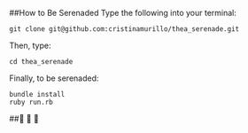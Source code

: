 ##How to Be Serenaded
Type the following into your terminal:
```
git clone git@github.com:cristinamurillo/thea_serenade.git
```
Then, type:

```
cd thea_serenade
```

Finally, to be serenaded:

```
bundle install
ruby run.rb
```

##💜 💜 💜